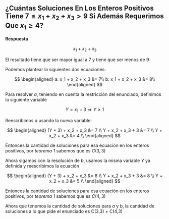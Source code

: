 ## ¿Cuántas Soluciones En Los Enteros Positivos Tiene $7 \le x_1 + x_2 + x_3 \gt 9$ Si Además Requerimos Que $x_1 \ge 4$?

**Respuesta**

$$
x_1 + x_2 + x_3 
$$

El resultado tiene que ser mayor igual a 7 y tiene que ser menos de 9

Podemos plantear la siguientes dos ecuaciones:

$$  
\begin{aligned}
a: x_1 + x_2 + x_3  &= 7\\
b: x_1 + x_2 + x_3  &= 8\\
\end{aligned}
$$

Para resolver $a$, teniendo en cuenta la restricción del enunciado, definimos la siguiente variable

$$
Y = x_1 - 3 \Rightarrow Y \ge 1
$$

Reescribimos $a$ usando la nueva variable:

$$  
\begin{aligned}
(Y + 3) + x_2 + x_3 &= 7 \\
Y + x_2 + x_3 + 3 &= 7 \\
Y + x_2 + x_3 &= 4 \\
\end{aligned}
$$

Entonces la cantidad de soluciones para esa ecuación en los enteros positivos, por *teorema 1* sabemos que es $C(3, 3)$

Ahora sigamos con la resolución de $b$, usamos la misma variable $Y$ ya definida y reescribimos la ecuación

$$  
\begin{aligned}
(Y + 3) + x_2 + x_3 &= 8 \\
Y + x_2 + x_3 + 3 &= 8 \\
Y + x_2 + x_3 &= 5 \\
\end{aligned}
$$

Entonces la cantidad de soluciones para esa ecuación en los enteros positivos, por *teorema 1* sabemos que es $C(4, 3)$

Ahora que tenemos la cantidad de soluciones para $a$ y $b$, la cantidad de soluciones a lo que pide el enunciado es C(3,3) + C(4,3)
